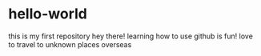 # hello-world
this is my first repository
hey there!
learning how to use github is fun!
love to travel to unknown places overseas
